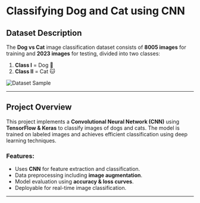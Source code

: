 # Classifying Dog and Cat using CNN
     
## Dataset Description
 
The **Dog vs Cat** image classification dataset consists of **8005 images** for training and **2023 images** for testing, divided into two classes:

1. **Class I** = Dog 🐶  
2. **Class II** = Cat 🐱  
 
![Dataset Sample](https://imgur.com/d8Qd1hD.gif)

---

## Project Overview

This project implements a **Convolutional Neural Network (CNN)** using **TensorFlow & Keras** to classify images of dogs and cats. The model is trained on labeled images and achieves efficient classification using deep learning techniques.

### Features:
- Uses **CNN** for feature extraction and classification.
- Data preprocessing including **image augmentation**.
- Model evaluation using **accuracy & loss curves**.
- Deployable for real-time image classification.

---
